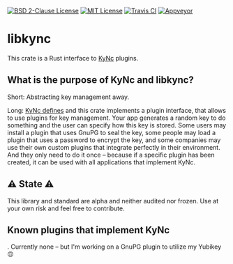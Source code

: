 [![BSD 2-Clause License](https://img.shields.io/badge/License-BSD--2--Clause-blue.svg)](https://opensource.org/licenses/BSD-2-Clause)
[![MIT License](https://img.shields.io/badge/License-BSD--2--Clause-blue.svg)](https://opensource.org/licenses/MIT)
[![Travis CI](https://travis-ci.org/KizzyCode/kync.svg?branch=master)](https://travis-ci.org/KizzyCode/kync)
[![Appveyor](https://ci.appveyor.com/api/projects/status/github/KizzyCode/kync?svg=true)](https://ci.appveyor.com/project/KizzyCode/kync)

# libkync
This crate is a Rust interface to [KyNc](https://github.com/KizzyCode/kync/blob/master/Kync.asciidoc) plugins.


## What is the purpose of KyNc and libkync?
Short: Abstracting key management away.

Long: [KyNc defines](https://github.com/KizzyCode/kync/blob/master/Kync.asciidoc) and this crate implements a plugin
interface, that allows to use plugins for key management. Your app generates a random key to do something and the user
can specify how this key is stored. Some users may install a plugin that uses GnuPG to seal the key, some people may
load a plugin that uses a password to encrypt the key, and some companies may use their own custom plugins that
integrate perfectly in their environment. And they only need to do it once – because if a specific plugin has been
created, it can be used with all applications that implement KyNc.


## ⚠️ State ⚠️
This library and standard are alpha and neither audited nor frozen. Use at your own risk and feel free to contribute.


## Known plugins that implement KyNc
. Currently none – but I'm working on a GnuPG plugin to utilize my Yubikey 🙃
